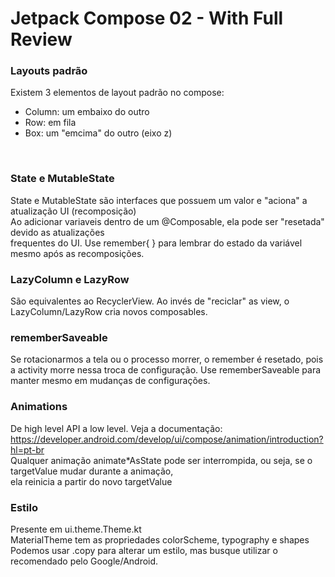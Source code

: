 # Jetpack Compose 02 - With Full Review

### Layouts padrão
Existem 3 elementos de layout padrão no compose: 
- Column: um embaixo do outro
- Row: em fila
- Box: um "emcima" do outro (eixo z)
<br>

### State e MutableState
State e MutableState são interfaces que possuem um valor e "aciona" a atualização UI (recomposição)<br>
Ao adicionar variaveis dentro de um @Composable, ela pode ser "resetada" devido as atualizações<br>
frequentes do UI. Use remember{ } para lembrar do estado da variável mesmo após as recomposições.<br>

### LazyColumn e LazyRow
São equivalentes ao RecyclerView. Ao invés de "reciclar" as view, o LazyColumn/LazyRow cria novos composables.

### rememberSaveable
Se rotacionarmos a tela ou o processo morrer, o remember é resetado, pois a activity morre nessa troca 
de configuração. Use rememberSaveable para manter mesmo em mudanças de configurações. 

### Animations
De high level API a low level. Veja a documentação: <br>
https://developer.android.com/develop/ui/compose/animation/introduction?hl=pt-br <br>
Qualquer animação animate*AsState pode ser interrompida, ou seja, se o targetValue mudar durante a animação, <br>
ela reinicia a partir do novo targetValue

### Estilo
Presente em ui.theme.Theme.kt<br>
MaterialTheme tem as propriedades colorScheme, typography e shapes<br>
Podemos usar .copy para alterar um estilo, mas busque utilizar o recomendado pelo Google/Android.
